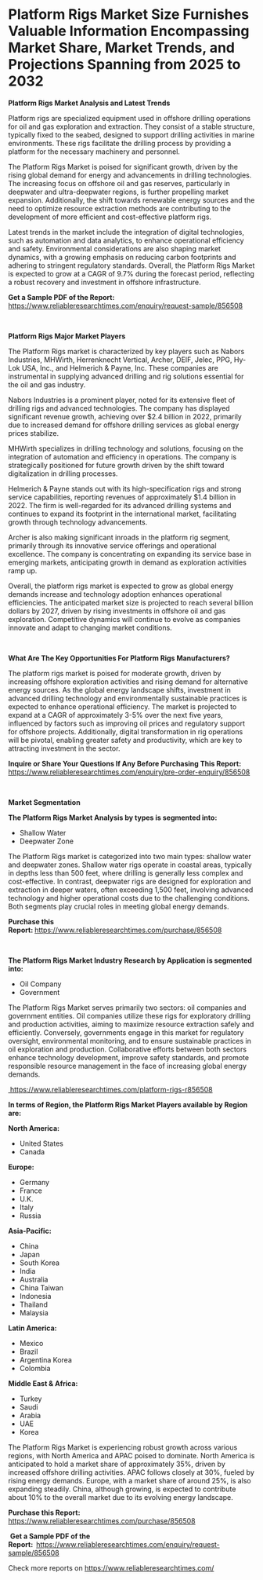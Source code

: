 <p><h1>Platform Rigs Market Size Furnishes Valuable Information Encompassing Market Share, Market Trends, and Projections Spanning from 2025 to 2032</h1></p><p><strong>Platform Rigs Market Analysis and Latest Trends</strong></p>
<p><p>Platform rigs are specialized equipment used in offshore drilling operations for oil and gas exploration and extraction. They consist of a stable structure, typically fixed to the seabed, designed to support drilling activities in marine environments. These rigs facilitate the drilling process by providing a platform for the necessary machinery and personnel. </p><p>The Platform Rigs Market is poised for significant growth, driven by the rising global demand for energy and advancements in drilling technologies. The increasing focus on offshore oil and gas reserves, particularly in deepwater and ultra-deepwater regions, is further propelling market expansion. Additionally, the shift towards renewable energy sources and the need to optimize resource extraction methods are contributing to the development of more efficient and cost-effective platform rigs.</p><p>Latest trends in the market include the integration of digital technologies, such as automation and data analytics, to enhance operational efficiency and safety. Environmental considerations are also shaping market dynamics, with a growing emphasis on reducing carbon footprints and adhering to stringent regulatory standards. Overall, the Platform Rigs Market is expected to grow at a CAGR of 9.7% during the forecast period, reflecting a robust recovery and investment in offshore infrastructure.</p></p>
<p><strong>Get a Sample PDF of the Report:&nbsp;</strong> <a href="https://www.reliableresearchtimes.com/enquiry/request-sample/856508?utm_campaign=3290&utm_medium=2&utm_source=Github&utm_content=ia&utm_term=09042025&utm_id=platform-rigs">https://www.reliableresearchtimes.com/enquiry/request-sample/856508</a></p>
<p>&nbsp;</p>
<p><strong>Platform Rigs Major Market Players</strong></p>
<p><p>The Platform Rigs market is characterized by key players such as Nabors Industries, MHWirth, Herrenknecht Vertical, Archer, DEIF, Jelec, PPG, Hy-Lok USA, Inc., and Helmerich & Payne, Inc. These companies are instrumental in supplying advanced drilling and rig solutions essential for the oil and gas industry.</p><p>Nabors Industries is a prominent player, noted for its extensive fleet of drilling rigs and advanced technologies. The company has displayed significant revenue growth, achieving over $2.4 billion in 2022, primarily due to increased demand for offshore drilling services as global energy prices stabilize.</p><p>MHWirth specializes in drilling technology and solutions, focusing on the integration of automation and efficiency in operations. The company is strategically positioned for future growth driven by the shift toward digitalization in drilling processes.</p><p>Helmerich & Payne stands out with its high-specification rigs and strong service capabilities, reporting revenues of approximately $1.4 billion in 2022. The firm is well-regarded for its advanced drilling systems and continues to expand its footprint in the international market, facilitating growth through technology advancements.</p><p>Archer is also making significant inroads in the platform rig segment, primarily through its innovative service offerings and operational excellence. The company is concentrating on expanding its service base in emerging markets, anticipating growth in demand as exploration activities ramp up.</p><p>Overall, the platform rigs market is expected to grow as global energy demands increase and technology adoption enhances operational efficiencies. The anticipated market size is projected to reach several billion dollars by 2027, driven by rising investments in offshore oil and gas exploration. Competitive dynamics will continue to evolve as companies innovate and adapt to changing market conditions.</p></p>
<p>&nbsp;</p>
<p><strong>What Are The Key Opportunities For Platform Rigs Manufacturers?</strong></p>
<p><p>The platform rigs market is poised for moderate growth, driven by increasing offshore exploration activities and rising demand for alternative energy sources. As the global energy landscape shifts, investment in advanced drilling technology and environmentally sustainable practices is expected to enhance operational efficiency. The market is projected to expand at a CAGR of approximately 3-5% over the next five years, influenced by factors such as improving oil prices and regulatory support for offshore projects. Additionally, digital transformation in rig operations will be pivotal, enabling greater safety and productivity, which are key to attracting investment in the sector.</p></p>
<p><strong>Inquire or Share Your Questions If Any Before Purchasing This Report:</strong> <a href="https://www.reliableresearchtimes.com/enquiry/pre-order-enquiry/856508?utm_campaign=3290&utm_medium=2&utm_source=Github&utm_content=ia&utm_term=09042025&utm_id=platform-rigs">https://www.reliableresearchtimes.com/enquiry/pre-order-enquiry/856508</a></p>
<p>&nbsp;</p>
<p><strong>Market Segmentation</strong></p>
<p><strong>The Platform Rigs Market Analysis by types is segmented into:</strong></p>
<p><ul><li>Shallow Water</li><li>Deepwater Zone</li></ul></p>
<p><p>The Platform Rigs market is categorized into two main types: shallow water and deepwater zones. Shallow water rigs operate in coastal areas, typically in depths less than 500 feet, where drilling is generally less complex and cost-effective. In contrast, deepwater rigs are designed for exploration and extraction in deeper waters, often exceeding 1,500 feet, involving advanced technology and higher operational costs due to the challenging conditions. Both segments play crucial roles in meeting global energy demands.</p></p>
<p><strong>Purchase this Report:&nbsp;</strong><a href="https://www.reliableresearchtimes.com/purchase/856508?utm_campaign=3290&utm_medium=2&utm_source=Github&utm_content=ia&utm_term=09042025&utm_id=platform-rigs">https://www.reliableresearchtimes.com/purchase/856508</a></p>
<p>&nbsp;</p>
<p><strong>The Platform Rigs Market Industry Research by Application is segmented into:</strong></p>
<p><ul><li>Oil Company</li><li>Government</li></ul></p>
<p><p>The Platform Rigs Market serves primarily two sectors: oil companies and government entities. Oil companies utilize these rigs for exploratory drilling and production activities, aiming to maximize resource extraction safely and efficiently. Conversely, governments engage in this market for regulatory oversight, environmental monitoring, and to ensure sustainable practices in oil exploration and production. Collaborative efforts between both sectors enhance technology development, improve safety standards, and promote responsible resource management in the face of increasing global energy demands.</p></p>
<p><a href="https://www.reliableresearchtimes.com/platform-rigs-r856508?utm_campaign=3290&utm_medium=2&utm_source=Github&utm_content=ia&utm_term=09042025&utm_id=platform-rigs">&nbsp;https://www.reliableresearchtimes.com/platform-rigs-r856508</a></p>
<p><strong>In terms of Region, the Platform Rigs Market Players available by Region are:</strong></p>
<p>
    <p> <strong> North America: </strong>
        <ul>
            <li>United States</li>
            <li>Canada</li>
        </ul>
        </p> 
    <p> <strong> Europe: </strong>
        <ul>
            <li>Germany</li>
            <li>France</li>
            <li>U.K.</li>
            <li>Italy</li>
            <li>Russia</li>
        </ul>
        </p> 
    <p> <strong> Asia-Pacific: </strong>
        <ul>
            <li>China</li>
            <li>Japan</li>
            <li>South Korea</li>
            <li>India</li>
            <li>Australia</li>
            <li>China Taiwan</li>
            <li>Indonesia</li>
            <li>Thailand</li>
            <li>Malaysia</li>
        </ul>
        </p> 
    <p> <strong> Latin America: </strong>
        <ul>
            <li>Mexico</li>
            <li>Brazil</li>
            <li>Argentina Korea</li>
            <li>Colombia</li>
        </ul>
        </p> 
    <p> <strong> Middle East & Africa: </strong>
        <ul>
            <li>Turkey</li>
            <li>Saudi</li>
            <li>Arabia</li>
            <li>UAE</li>
            <li>Korea</li>
        </ul>
    </p>
    </p>
<p><p>The Platform Rigs Market is experiencing robust growth across various regions, with North America and APAC poised to dominate. North America is anticipated to hold a market share of approximately 35%, driven by increased offshore drilling activities. APAC follows closely at 30%, fueled by rising energy demands. Europe, with a market share of around 25%, is also expanding steadily. China, although growing, is expected to contribute about 10% to the overall market due to its evolving energy landscape.</p></p>
<p><strong>Purchase this Report: </strong><a href="https://www.reliableresearchtimes.com/purchase/856508?utm_campaign=3290&utm_medium=2&utm_source=Github&utm_content=ia&utm_term=09042025&utm_id=platform-rigs">https://www.reliableresearchtimes.com/purchase/856508</a></p>
<p>&nbsp;<strong>Get a Sample PDF of the Report:&nbsp;&nbsp;</strong><a href="https://www.reliableresearchtimes.com/enquiry/request-sample/856508?utm_campaign=3290&utm_medium=2&utm_source=Github&utm_content=ia&utm_term=09042025&utm_id=platform-rigs">https://www.reliableresearchtimes.com/enquiry/request-sample/856508</a></p>
<p><strong></strong></p>
<p>Check more reports on <a href="https://www.reliableresearchtimes.com/?utm_campaign=3290&utm_medium=2&utm_source=Github&utm_content=ia&utm_term=09042025&utm_id=platform-rigs">https://www.reliableresearchtimes.com/</a></p>